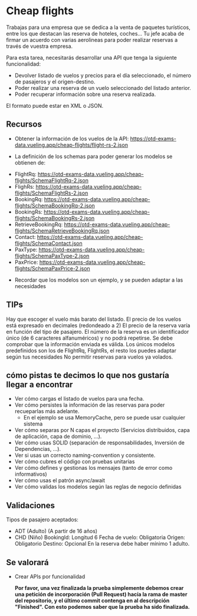 # **Cheap flights**

Trabajas para una empresa que se dedica a la venta de paquetes turísticos, entre los que destacan las reserva de hoteles, coches...
Tu jefe acaba de firmar un acuerdo con varias aerolineas para poder realizar reservas a través de vuestra empresa.

Para esta tarea, necesitarás desarrollar una API que tenga la siguiente funcionalidad:

- Devolver listado de vuelos y precios para el día seleccionado, el número de pasajeros y el origen-destino.
- Poder realizar una reserva de un vuelo seleccionado del listado anterior.
- Poder recuperar información sobre una reserva realizada.

El formato puede estar en XML o JSON.

## **Recursos**

* Obtener la información de los vuelos de la API: https://otd-exams-data.vueling.app/cheap-flights/flight-rs-2.json

* La definición de los schemas para poder generar los modelos se obtienen de:
- FlightRq: https://otd-exams-data.vueling.app/cheap-flights/SchemaFlightRq-2.json
- FlighRs: https://otd-exams-data.vueling.app/cheap-flights/SchemaFlightRs-2.json
- BookingRq: https://otd-exams-data.vueling.app/cheap-flights/SchemaBookingRq-2.json
- BookingRs: https://otd-exams-data.vueling.app/cheap-flights/SchemaBookingRs-2.json
- RetrieveBookingRq: https://otd-exams-data.vueling.app/cheap-flights/SchemaRetrieveBookingRq.json
- Contact: https://otd-exams-data.vueling.app/cheap-flights/SchemaContact.json
- PaxType: https://otd-exams-data.vueling.app/cheap-flights/SchemaPaxType-2.json
- PaxPrice: https://otd-exams-data.vueling.app/cheap-flights/SchemaPaxPrice-2.json

* Recordar que los modelos son un ejemplo, y se pueden adaptar a las necesidades

## **TIPs** 
Hay que escoger el vuelo más barato del listado.
El precio de los vuelos está expresado en decimales (redondeado a 2)
El precio de la reserva varía en función del tipo de pasajero.
El número de la reserva es un identificador único (de 6 caracteres alfanuméricos) y no podrá repetirse.
Se debe comprobar que la información enviada es válida.
Los únicos modelos predefinidos son los de FlightRq, FlightRs, el resto los puedes adaptar según tus necesidades
No permitir reservas para vuelos ya volados.
	
## **cómo pistas te decimos lo que nos gustaría llegar a encontrar**
* Ver cómo cargas el listado de vuelos para una fecha.
* Ver cómo persistes la información de las reservas para poder recueparlas más adelante.
	* En el ejemplo se usa MemoryCache, pero se puede usar cualquier sistema
* Ver cómo separas por N capas el proyecto (Servicios distribuidos, capa de aplicación, capa de dominio, ...). 
* Ver cómo usas SOLID (separación de responsabilidades, Inversión de Dependencias, ...).
* Ver si usas un correcto naming-convention y consistente.
* Ver cómo cubres el código con pruebas unitarias
* Ver cómo defines y gestionas los mensajes (tanto de error como informativos) 
* Ver cómo usas el patrón async/await
* Ver cómo validas los modelos según las reglas de negocio definidas

## **Validaciones**
Tipos de pasajero aceptados:
- ADT (Adulto) (A partir de 16 años)
- CHD (Niño) 
BookingId: Longitud 6
Fecha de vuelo: Obligatoria
Origen: Obligatorio
Destino: Opcional
En la reserva debe haber mínimo 1 adulto.

## **Se valorará**
* Crear APIs por funcionalidad

  **Por favor, una vez finalizada la prueba simplemente debemos crear una petición de incorporación (Pull Request) hacía la rama de master del repositorio, y el último commit contenga en al descripción "Finished". Con esto podemos saber que la prueba ha sido finalizada.**
 